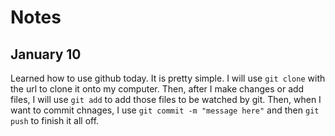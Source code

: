 # Notes

## January 10

Learned how to use github today. It is pretty simple. I will use `git clone` with the url to clone it onto my computer. Then, after I make changes or add files, I will use `git add` to add those files to be watched by git. Then, when I want to commit chnages, I use `git commit -m "message here"` and then `git push` to finish it all off. 